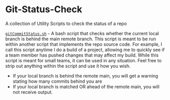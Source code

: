 # Git-Status-Check
A collection of Utility Scripts to check the status of a repo

[`gitCommitStatus.sh`](https://github.com/Dillon-McCardell/Git-Status-Check/blob/main/gitCommitStatus.sh) - A bash script that checks whether the current local branch is behind the main remote branch. This script is meant to be run within another script that implements the repo source code. For example, I call this script anytime I do a build of a project, allowing me to quickly see if a team member has pushed changes that may affect my build. While this script is meant for small teams, it can be used in any situation. Feel free to strip out anything within the script and use it how you wish.
* If your local branch is behind the remote main, you will get a warning stating how many commits behind you are
* If your local branch is matched OR ahead of the remote main, you will not receive output.
